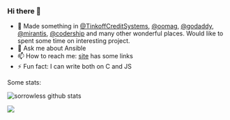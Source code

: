 ### Hi there 👋

- 🔭 Made something in [@TinkoffCreditSystems](https://github.com/TinkoffCreditSystems), [@oomag](https://github.com/oomag), [@godaddy](https://github.com/godaddy), [@mirantis](https://www.mirantis.com/), [@codership](https://github.com/codership) and many other wonderful places. Would like to spent some time on interesting project.
- 💬 Ask me about Ansible
- 📫 How to reach me: [site](https://sbog.org) has some links
- ⚡ Fun fact: I can write both on C and JS

Some stats:

![sorrowless github stats](https://github-readme-stats.vercel.app/api?username=sorrowless&show_icons=true&count_private=true)

![](https://komarev.com/ghpvc/?username=sorrowless&label=visitors)

